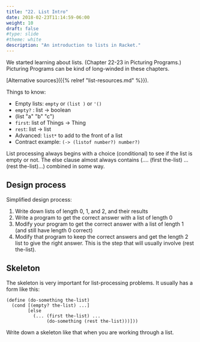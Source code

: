 ```yaml
---
title: "22. List Intro"
date: 2018-02-23T11:14:59-06:00
weight: 10
draft: false
#type: slide
#theme: white
description: "An introduction to lists in Racket."
---
```

We started learning about lists. (Chapter 22-23 in Picturing Programs.) Picturing Programs can be kind of long-winded in these chapters.

[Alternative sources]({{% relref "list-resources.md" %}}).

Things to know:

*    Empty lists: `empty` or `(list )` or `'()`
*    `empty?` : list -> boolean
*    (list "a" "b" "c") 
*    `first`: list of Things -> Thing
*    `rest`: list -> list
*    Advanced: `list*` to add to the front of a list
*    Contract example: `(-> (listof number?) number?)`

List processing always begins with a choice (conditional) to see if
the list is empty or not. The else clause almost always contains
(.... (first the-list) ... (rest the-list)...) combined in some way.

## Design process

Simplified design process:

1. Write down lists of length 0, 1, and 2, and their results
2. Write a program to get the correct answer with a list of length 0
3. Modify your program to get the correct answer with a list of length 1 (and still have length 0 correct)
4. Modify that program to keep the correct answers and get the length 2 list to give the right answer. This is the step that will usually involve (rest the-list).

## Skeleton 

The skeleton is very important for list-processing problems. It
usually has a form like this:

    (define (do-something the-list)
      (cond [(empty? the-list) ...]
            [else 
              (... (first the-list) ...
                   (do-something (rest the-list)))]))

Write down a skeleton like that when you are working through a list.
